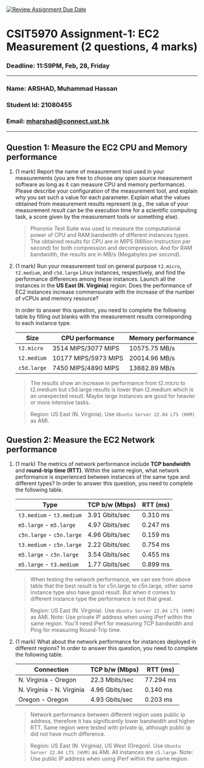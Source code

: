 [![Review Assignment Due Date](https://classroom.github.com/assets/deadline-readme-button-22041afd0340ce965d47ae6ef1cefeee28c7c493a6346c4f15d667ab976d596c.svg)](https://classroom.github.com/a/IAASVEAZ)
# CSIT5970 Assignment-1: EC2 Measurement (2 questions, 4 marks)

### Deadline: 11:59PM, Feb, 28, Friday

---

### Name: ARSHAD, Muhammad Hassan
### Student Id: 21080455
### Email: mharshad@connect.ust.hk

---

## Question 1: Measure the EC2 CPU and Memory performance

1. (1 mark) Report the name of measurement tool used in your measurements (you are free to choose *any* open source measurement software as long as it can measure CPU and memory performance). Please describe your configuration of the measurement tool, and explain why you set such a value for each parameter. Explain what the values obtained from measurement results represent (e.g., the value of your measurement result can be the execution time for a scientific computing task, a score given by the measurement tools or something else).

    > Phoronix Test Suite was used to measure the computational power of CPU and RAM bandwidth of different instances types. The obtained results for CPU are in MIPS (Million Instruction per second) for both compression and decompression. And for RAM bandwidth, the results are in MB/s (Megabytes per second). 

2. (1 mark) Run your measurement tool on general purpose `t2.micro`, `t2.medium`, and `c5d.large` Linux instances, respectively, and find the performance differences among these instances. Launch all the instances in the **US East (N. Virginia)** region. Does the performance of EC2 instances increase commensurate with the increase of the number of vCPUs and memory resource?

    In order to answer this question, you need to complete the following table by filling out blanks with the measurement results corresponding to each instance type.

    | Size        | CPU performance | Memory performance |
    | ----------- | --------------- | ------------------ |
    | `t2.micro`  | 3514 MIPS/3077 MIPS  | 10575.75 MB/s  |
    | `t2.medium` | 10177 MIPS/5973 MIPS | 20014.96 MB/s  |
    | `c5d.large` | 7450 MIPS/4890 MIPS  | 13682.89 MB/s  |

    > The results show an increase in performance from t2.micro to t2.medium but c5d.large results is lower than t2.medium which is an unexpected result. Maybe large instances are good for heavier or more intensive tasks.

    > Region: US East (N. Virginia). Use `Ubuntu Server 22.04 LTS (HVM)` as AMI.

## Question 2: Measure the EC2 Network performance

1. (1 mark) The metrics of network performance include **TCP bandwidth** and **round-trip time (RTT)**. Within the same region, what network performance is experienced between instances of the same type and different types? In order to answer this question, you need to complete the following table.

    | Type                      | TCP b/w (Mbps) | RTT (ms) |
    | ------------------------- | -------------- | -------- |
    | `t3.medium` - `t3.medium` | 3.91 Gbits/sec | 0.310 ms |
    | `m5.large` - `m5.large`   | 4.97 Gbits/sec | 0.247 ms |
    | `c5n.large` - `c5n.large` | 4.96 Gbits/sec | 0.159 ms |
    | `t3.medium` - `c5n.large` | 2.22 Gbits/sec | 0.754 ms |
    | `m5.large` - `c5n.large`  | 3.54 Gbits/sec | 0.455 ms |
    | `m5.large` - `t3.medium`  | 1.77 Gbits/sec | 0.899 ms |

    > When testing the network performance, we can see from above table that the best result is for c5n.large to c5n.large, other same instance type also have good result. But when it comes to different instance type the performance is not that great.

    > Region: US East (N. Virginia). Use `Ubuntu Server 22.04 LTS (HVM)` as AMI. Note: Use private IP address when using iPerf within the same region. You'll need iPerf for measuring TCP bandwidth and Ping for measuring Round-Trip time.

2. (1 mark) What about the network performance for instances deployed in different regions? In order to answer this question, you need to complete the following table.

    | Connection                | TCP b/w (Mbps) | RTT (ms) |
    | ------------------------- | -------------- | -------- |
    | N. Virginia - Oregon      | 22.3 Mbits/sec | 77.294 ms|
    | N. Virginia - N. Virginia | 4.96 Gbits/sec | 0.140  ms|
    | Oregon - Oregon           | 4.93 Gbits/sec | 0.203 ms|

    > Network performance between different region uses public ip address, therefore it has significantly lower bandwidth and higher RTT. Same region were tested with private ip, although public ip did not have much difference.
 
    > Region: US East (N. Virginia), US West (Oregon). Use `Ubuntu Server 22.04 LTS (HVM)` as AMI. All instances are `c5.large`. Note: Use public IP address when using iPerf within the same region.
